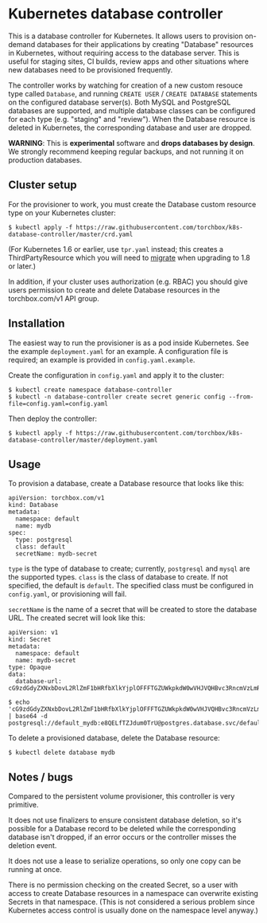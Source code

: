 Kubernetes database controller
==============================

This is a database controller for Kubernetes.  It allows users to provision
on-demand databases for their applications by creating "Database" resources in
Kubernetes, without requiring access to the database server.  This is useful
for staging sites, CI builds, review apps and other situations where new
databases need to be provisioned frequently.

The controller works by watching for creation of a new custom resouce type
called `Database`, and running `CREATE USER` / `CREATE DATABASE` statements on
the configured database server(s).  Both MySQL and PostgreSQL databases are
supported, and multiple database classes can be configured for each type (e.g.
"staging" and "review").  When the Database resource is deleted in Kubernetes,
the corresponding database and user are dropped.

**WARNING**: This is **experimental** software and **drops databases by
design**.  We strongly recommend keeping regular backups, and not running it on
production databases.

Cluster setup
-------------

For the provisioner to work, you must create the Database custom resource type
on your Kubernetes cluster:

```
$ kubectl apply -f https://raw.githubusercontent.com/torchbox/k8s-database-controller/master/crd.yaml
```

(For Kubernetes 1.6 or earlier, use `tpr.yaml` instead; this creates a
ThirdPartyResource which you will need to
[migrate](https://kubernetes.io/docs/tasks/access-kubernetes-api/migrate-third-party-resource/)
when upgrading to 1.8 or later.)

In addition, if your cluster uses authorization (e.g. RBAC) you should give
users permission to create and delete Database resources in the torchbox.com/v1
API group.

Installation
------------

The easiest way to run the provisioner is as a pod inside Kubernetes.  See the
example `deployment.yaml` for an example.  A configuration file is required; an
example is provided in `config.yaml.example`.

Create the configuration in `config.yaml` and apply it to the cluster:

```
$ kubectl create namespace database-controller
$ kubectl -n database-controller create secret generic config --from-file=config.yaml=config.yaml
```

Then deploy the controller:

```
$ kubectl apply -f https://raw.githubusercontent.com/torchbox/k8s-database-controller/master/deployment.yaml
```

Usage
-----

To provision a database, create a Database resource that looks like this:

```
apiVersion: torchbox.com/v1
kind: Database
metadata:
  namespace: default
  name: mydb
spec:
  type: postgresql
  class: default
  secretName: mydb-secret
```

`type` is the type of database to create; currently, `postgresql` and `mysql`
are the supported types.  `class` is the class of database to create.  If not
specified, the default is `default`.  The specified class must be configured in
`config.yaml`, or provisioning will fail.

`secretName` is the name of a secret that will be created to store the database
URL.  The created secret will look like this:

```
apiVersion: v1
kind: Secret
metadata:
  namespace: default
  name: mydb-secret
type: Opaque
data:
  database-url: cG9zdGdyZXNxbDovL2RlZmF1bHRfbXlkYjplOFFFTGZUWkpkdW0wVHJVQHBvc3RncmVzLmRhdGFiYXNlLnN2Yy9kZWZhdWx0X215ZGI=
```

```
$ echo 'cG9zdGdyZXNxbDovL2RlZmF1bHRfbXlkYjplOFFFTGZUWkpkdW0wVHJVQHBvc3RncmVzLmRhdGFiYXNlLnN2Yy9kZWZhdWx0X215ZGI=' | base64 -d
postgresql://default_mydb:e8QELfTZJdum0TrU@postgres.database.svc/default_mydb
```

To delete a provisioned database, delete the Database resource:

```
$ kubectl delete database mydb
```

Notes / bugs
------------

Compared to the persistent volume provisioner, this controller is very
primitive.

It does not use finalizers to ensure consistent database deletion, so it's
possible for a Database record to be deleted while the corresponding database
isn't dropped, if an error occurs or the controller misses the deletion event.

It does not use a lease to serialize operations, so only one copy can be
running at once.

There is no permission checking on the created Secret, so a user with access to
create Database resources in a namespace can overwrite existing Secrets in that
namespace.  (This is not considered a serious problem since Kubernetes access
control is usually done on the namespace level anyway.)